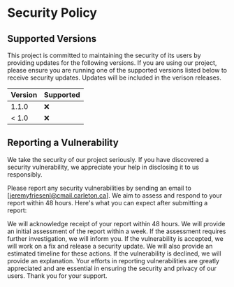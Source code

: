 # Security Policy

## Supported Versions

This project is committed to maintaining the security of its users by providing updates for the following versions. If you are using our project, please ensure you are running one of the supported versions listed below to receive security updates. Updates will be included in the verison releases.

| Version | Supported          |
| ------- | ------------------ |
| 1.1.0   | :x:                |
| < 1.0   | :x:                |

## Reporting a Vulnerability

We take the security of our project seriously. If you have discovered a security vulnerability, we appreciate your help in disclosing it to us responsibly.

Please report any security vulnerabilities by sending an email to [jeremyfriesenl@cmail.carleton.ca]. We aim to assess and respond to your report within 48 hours. Here's what you can expect after submitting a report:

We will acknowledge receipt of your report within 48 hours.
We will provide an initial assessment of the report within a week. If the assessment requires further investigation, we will inform you.
If the vulnerability is accepted, we will work on a fix and release a security update. We will also provide an estimated timeline for these actions.
If the vulnerability is declined, we will provide an explanation.
Your efforts in reporting vulnerabilities are greatly appreciated and are essential in ensuring the security and privacy of our users. Thank you for your support.

